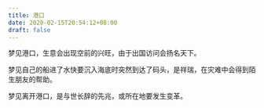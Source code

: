 ```yaml
---
title: 港口
date: 2020-02-15T20:54:12+08:00
draft: false
---
```


梦见港口，生意会出现空前的兴旺，由于出国访问会扬名天下。<br>


梦见自己的船进了水快要沉入海底时突然到达了码头，是祥瑞，在灾难中会得到陌生朋友的帮助。<br>


梦见离开港口，是与世长辞的先兆，或所在地要发生变革。<br>
